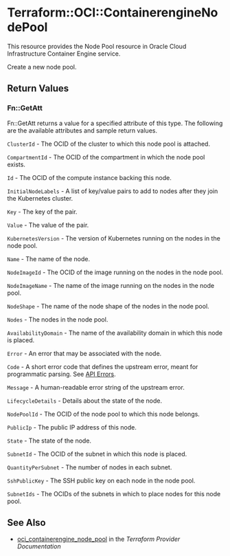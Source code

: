 # Terraform::OCI::ContainerengineNodePool

This resource provides the Node Pool resource in Oracle Cloud Infrastructure Container Engine service.

Create a new node pool.

## Return Values

### Fn::GetAtt

Fn::GetAtt returns a value for a specified attribute of this type. The following are the available attributes and sample return values.

`ClusterId` - The OCID of the cluster to which this node pool is attached.

`CompartmentId` - The OCID of the compartment in which the node pool exists.

`Id` - The OCID of the compute instance backing this node.

`InitialNodeLabels` - A list of key/value pairs to add to nodes after they join the Kubernetes cluster.

`Key` - The key of the pair.

`Value` - The value of the pair.

`KubernetesVersion` - The version of Kubernetes running on the nodes in the node pool.

`Name` - The name of the node.

`NodeImageId` - The OCID of the image running on the nodes in the node pool.

`NodeImageName` - The name of the image running on the nodes in the node pool.

`NodeShape` - The name of the node shape of the nodes in the node pool.

`Nodes` - The nodes in the node pool.

`AvailabilityDomain` - The name of the availability domain in which this node is placed.

`Error` - An error that may be associated with the node.

`Code` - A short error code that defines the upstream error, meant for programmatic parsing. See [API Errors](https://docs.cloud.oracle.com/iaas/Content/API/References/apierrors.htm).

`Message` - A human-readable error string of the upstream error.

`LifecycleDetails` - Details about the state of the node.

`NodePoolId` - The OCID of the node pool to which this node belongs.

`PublicIp` - The public IP address of this node.

`State` - The state of the node.

`SubnetId` - The OCID of the subnet in which this node is placed.

`QuantityPerSubnet` - The number of nodes in each subnet.

`SshPublicKey` - The SSH public key on each node in the node pool.

`SubnetIds` - The OCIDs of the subnets in which to place nodes for this node pool.

## See Also

* [oci_containerengine_node_pool](https://www.terraform.io/docs/providers/oci/r/containerengine_node_pool.html) in the _Terraform Provider Documentation_